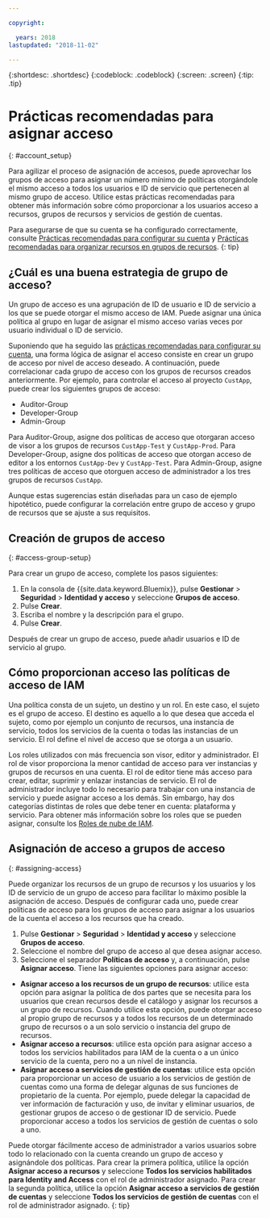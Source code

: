 ```yaml
---

copyright:

  years: 2018
lastupdated: "2018-11-02"

---
```


{:shortdesc: .shortdesc}
{:codeblock: .codeblock}
{:screen: .screen}
{:tip: .tip}

# Prácticas recomendadas para asignar acceso
{: #account_setup}

Para agilizar el proceso de asignación de accesos, puede aprovechar los grupos de acceso para asignar un número mínimo de políticas otorgándole el mismo acceso a todos los usuarios e ID de servicio que pertenecen al mismo grupo de acceso. Utilice estas prácticas recomendadas para obtener más información sobre cómo proporcionar a los usuarios acceso a recursos, grupos de recursos y servicios de gestión de cuentas.

Para asegurarse de que su cuenta se ha configurado correctamente, consulte [Prácticas recomendadas para configurar su cuenta](/docs/account/bp_account.html#account_setup) y [Prácticas recomendadas para organizar recursos en grupos de recursos](/docs/resources/bestpractice_rgs.html).
{: tip}

## ¿Cuál es una buena estrategia de grupo de acceso?

Un grupo de acceso es una agrupación de ID de usuario e ID de servicio a los que se puede otorgar el mismo acceso de IAM. Puede asignar una única política al grupo en lugar de asignar el mismo acceso varias veces por usuario individual o ID de servicio.

Suponiendo que ha seguido las [prácticas recomendadas para configurar su cuenta](/docs/account/bp_account.html#account_setup), una
forma lógica de asignar el acceso consiste en crear un grupo de acceso por nivel de acceso deseado. A continuación, puede correlacionar cada grupo de acceso con los grupos de recursos creados anteriormente. Por ejemplo, para controlar el acceso al proyecto `CustApp`, puede crear los siguientes grupos de acceso:

* Auditor-Group
* Developer-Group
* Admin-Group

Para Auditor-Group, asigne dos políticas de acceso que otorgaran acceso de visor a los grupos de recursos `CustApp-Test` y `CustApp-Prod`. Para Developer-Group, asigne dos políticas de acceso que otorgan acceso de editor a los entornos `CustApp-Dev` y `CustApp-Test`. Para Admin-Group, asigne tres políticas de acceso que otorguen acceso de administrador a los tres grupos de recursos `CustApp`.

Aunque estas sugerencias están diseñadas para un caso de ejemplo hipotético, puede configurar la correlación entre grupo de acceso y grupo de recursos que se ajuste a sus requisitos. 

## Creación de grupos de acceso
{: #access-group-setup}

Para crear un grupo de acceso, complete los pasos siguientes: 

1. En la consola de {{site.data.keyword.Bluemix}}, pulse **Gestionar** &gt; **Seguridad** &gt; **Identidad y acceso** y seleccione **Grupos de acceso**.
2. Pulse **Crear**.
3. Escriba el nombre y la descripción para el grupo.
4. Pulse **Crear**.

Después de crear un grupo de acceso, puede añadir usuarios e ID de servicio al grupo.

## Cómo proporcionan acceso las políticas de acceso de IAM

Una política consta de un sujeto, un destino y un rol. En este caso, el sujeto es el grupo de acceso. El destino es aquello a lo que desea que acceda el sujeto, como por ejemplo un conjunto de recursos, una instancia de servicio, todos los servicios de la cuenta o todas las instancias de un servicio. El rol define el nivel de acceso que se otorga a un usuario. 

Los roles utilizados con más frecuencia son visor, editor y administrador. El rol de visor proporciona la menor cantidad de acceso para ver instancias y grupos de recursos en una cuenta. El rol de editor tiene más acceso para crear, editar, suprimir y enlazar instancias de servicio. El rol de administrador incluye todo lo necesario para trabajar con una instancia de servicio y puede asignar acceso a los demás. Sin embargo, hay dos categorías distintas de roles que debe tener en cuenta: plataforma y servicio. Para obtener más información sobre los roles que se pueden asignar, consulte los [Roles de nube de IAM](/docs/iam/users_roles.html#iamusermanrol). 

## Asignación de acceso a grupos de acceso
{: #assigning-access}

Puede organizar los recursos de un grupo de recursos y los usuarios y los ID de servicio de un grupo de acceso para facilitar lo máximo posible la asignación de acceso. Después de configurar cada uno, puede crear políticas de acceso para los grupos de acceso para asignar a los usuarios de la cuenta el acceso a los recursos que ha creado. 

1. Pulse **Gestionar** &gt; **Seguridad** &gt; **Identidad y acceso** y seleccione **Grupos de acceso**.
2. Seleccione el nombre del grupo de acceso al que desea asignar acceso.
3. Seleccione el separador **Políticas de acceso** y, a continuación, pulse **Asignar acceso**. Tiene las siguientes opciones para asignar acceso:

  * **Asignar acceso a los recursos de un grupo de recursos**: utilice esta opción para asignar la política de dos partes que se necesita para los usuarios que crean recursos desde el catálogo y asignar los recursos a un grupo de recursos. Cuando utilice esta opción, puede otorgar acceso al propio grupo de recursos y a todos los recursos de un determinado grupo de recursos o a un solo servicio o instancia del grupo de recursos.
  * **Asignar acceso a recursos**: utilice esta opción para asignar acceso a todos los servicios habilitados para IAM de la cuenta o a un único servicio de la cuenta, pero no a un nivel de instancia.
  * **Asignar acceso a servicios de gestión de cuentas**: utilice esta opción para proporcionar un acceso de usuario a los servicios de gestión de cuentas como una forma de delegar algunas de sus funciones de propietario de la cuenta. Por ejemplo, puede delegar la capacidad de ver información de facturación y uso, de invitar y eliminar usuarios, de gestionar grupos de acceso o de gestionar ID de servicio. Puede proporcionar acceso a todos los servicios de gestión de cuentas o solo a uno.

Puede otorgar fácilmente acceso de administrador a varios usuarios sobre todo lo relacionado con la cuenta creando un grupo de acceso y asignándole dos políticas. Para crear la primera política, utilice la opción **Asignar acceso a recursos** y seleccione **Todos los servicios habilitados para Identity and Access** con el rol de administrador asignado. Para crear la segunda política, utilice la opción **Asignar acceso a servicios de gestión de cuentas** y seleccione **Todos los servicios de gestión de cuentas** con el rol de administrador asignado.
{: tip}

